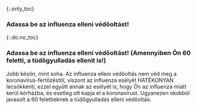 {:.only_toc} 
 ###  Adassa be az influenza elleni védőoltást!

 {:.do.no_toc} 
 ### Adassa be az influenza elleni védőoltást! (Amennyiben Ön 60 feletti, a tüdőgyulladás ellenit is!)

Jobb későn, mint soha. Az influenza elleni védőoltás nem véd meg a koronavírus-fertőzéstől, viszont az influenza esélyét HATÉKONYAN lecsökkenti, ezzel együtt annak az esélyét is, hogy Ön az influenza miatt kerül kórházba, és esetleg ott kapja el a koronavírust. Ugyanezen okokból javasolt a 60 felettieknek a tüdőgyulladás elleni védőoltás.
